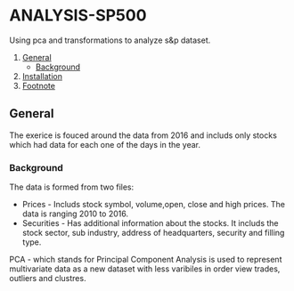# ANALYSIS-SP500
Using pca and transformations to analyze s&p dataset.

1. [General](#General)
    - [Background](#background)
2. [Installation](#installation)
3. [Footnote](#footnote)

## General
The exerice is fouced around the data from 2016 and includs only stocks which had data for each one of the days in the year.
### Background
The data is formed from two files:
* Prices - Includs stock symbol, volume,open, close and high prices. The data is ranging 2010 to 2016.
* Securities - Has additional information about the stocks. It includs the stock sector, sub industry, address of headquarters, security and filling type.

PCA - which stands for Principal Component Analysis is used to represent multivariate data as a new dataset with less varibiles in order view trades, outliers and clustres.
